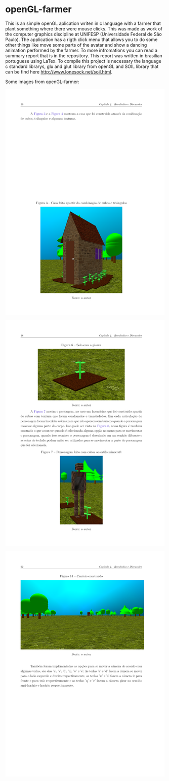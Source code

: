 # openGL-farmer
This is an simple openGL aplication writen in c language with a farmer that plant something where there were mouse clicks. This was made as work of the computer graphics discipline at UNIFESP (Universidade Federal de São Paulo).
The application has a rigth click menu that allows you to do some other things like move some parts of the avatar and show a dancing animation performed by the farmer. To more infromations you can read a summary report that is in the repository.
This report  was written in brasilian portuguese using LaTex. To compile this project is necessary the language c standard librarys, glu and glut library from openGL and SOIL library that can be find here http://www.lonesock.net/soil.html.

Some images from openGL-farmer:

![Screenshot](image3.png)

![Screenshot](image2.png)

![Screenshot](image1.png)
